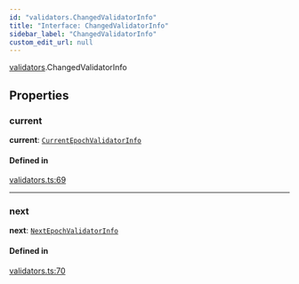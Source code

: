 ```yaml
---
id: "validators.ChangedValidatorInfo"
title: "Interface: ChangedValidatorInfo"
sidebar_label: "ChangedValidatorInfo"
custom_edit_url: null
---
```


[validators](../modules/validators.md).ChangedValidatorInfo

## Properties

### current

 **current**: [`CurrentEpochValidatorInfo`](providers_provider.CurrentEpochValidatorInfo.md)

#### Defined in

[validators.ts:69](https://github.com/near/near-api-js/blob/ef6d7fbf/packages/near-api-js/src/validators.ts#L69)

___

### next

 **next**: [`NextEpochValidatorInfo`](providers_provider.NextEpochValidatorInfo.md)

#### Defined in

[validators.ts:70](https://github.com/near/near-api-js/blob/ef6d7fbf/packages/near-api-js/src/validators.ts#L70)
